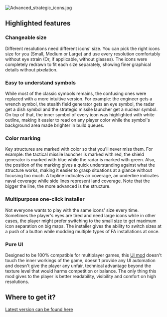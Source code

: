 ![](Advanced_strategic_icons.jpg "Advanced_strategic_icons.jpg")

## Highlighted features

### Changeable size

Different resolutions need different icons' size. You can pick the right
icons size for you (Small, Medium or Large) and use every resolution
comfortably without eye strain (Or, if applicable, without glasses). The
icons were completely redrawn to fit each size separately, showing finer
graphical details without pixelation.

### Easy to understand symbols

While most of the classic symbols remains, the confusing ones were
replaced with a more intuitive version. For example: the engineer gets a
wrench symbol, the stealth field generator gets an eye symbol, the radar
get a dish symbol and the strategic missile launcher get a nuclear
symbol. On top of that, the inner symbol of every icon was highlighted
with white outline, making it easier to read on any player color while
the symbol's background area made brighter in build queues.

### Color marking

Key structures are marked with color so that you'll never miss them. For
example: the tactical missile launcher is marked with red, the shield
generator is marked with blue while the radar is marked with green.
Also, the position of the marking gives a quick understanding against
what the structure works, making it easier to grasp situations at a
glance without focusing too much. A topline indicates air coverage, an
underline indicates naval coverage while side lines represent land
coverage. Note that the bigger the line, the more advanced is the
structure.

### Multipurpose one-click installer

Not everyone wants to play with the same icons' size every time.
Sometimes the player's eyes are tired and need large icons while in
other cases, the player might prefer switching to the small size to get
maximum icon separation on big maps. The installer gives the ability to
switch sizes at a push of a button while modding multiple types of FA
installations at once.

### Pure UI

Designed to be 100% compatible for multiplayer games, this [UI
mod](Mod_Vault#UI_Mods "wikilink") doesn't touch the inner workings of
the game, doesn't provide any UI automation and doesn't give the player
any unfair, technical advantage beyond the texture level that would
harms competition or balance. The only thing this mod gives to the
player is better readability, visibility and comfort on high
resolutions.

## Where to get it?

[Latest version can be found
here](https://forums.faforever.com/viewtopic.php?t=2740)
